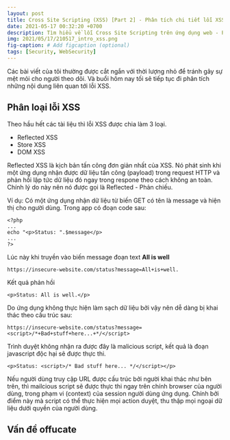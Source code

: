 ```yaml
---
layout: post
title: Cross Site Scripting (XSS) [Part 2] - Phân tích chi tiết lỗi XSS và các vấn đề liên quan,
date: 2021-05-17 00:32:20 +0700
description: Tìm hiểu về lỗi Cross Site Scripting trên ứng dụng web - P2,
img: 2021/05/17/210517_intro_xss.png
fig-caption: # Add figcaption (optional)
tags: [Security, WebSecurity]
---
```

Các bài viết của tôi thường được cắt ngắn với thời lượng nhỏ để tránh gây sự mệt mỏi cho người theo dõi. Và buổi hôm  nay tối sẽ tiếp tục đi phân tích những nội dung liên quan tới lỗi XSS.

## Phân loại lỗi XSS
Theo hầu hết các tài liệu thì lỗi XSS được chia làm 3 loại.
* Reflected XSS
* Store XSS
* DOM XSS

Reflected XSS là kịch bản tấn công đơn giản nhất của XSS. Nó phát sinh khi một ứng dụng nhận được dữ liệu tấn công (payload) trong request HTTP và phản hồi lập tức dữ liệu đó ngay trong respone theo cách không an toàn. Chính lý do này nên nó được gọi là Reflected - Phản chiếu.

Ví dụ: Có một ứng dụng nhận dữ liệu từ biến GET có tên là message và hiện thị cho người dùng.
Trong app có đoạn code sau:
```
<?php
...
echo "<p>Status: ".$message</p>
...
?>
```
Lúc này khi truyền vào biến message đoạn text **All is well**
```
https://insecure-website.com/status?message=All+is+well.
```
Kết quả phản hồi
```
<p>Status: All is well.</p>
```
Do ứng dụng không thực hiện làm sạch dữ liệu bởi vậy nên dễ dàng bị khai thác theo cấu trúc sau:
```
https://insecure-website.com/status?message=<script>/*+Bad+stuff+here...+*/</script>
```
Trình duyệt không nhận ra được đây là malicious script, kết quả là đoạn javascript độc hại sẽ được thực thi.
```
<p>Status: <script>/* Bad stuff here... */</script></p>
```
Nếu người dùng truy cập URL được cấu trúc bởi người khai thác như bên trên, thì mailcious script sẽ được thực thi ngay trên chính browser của người dùng, trong phạm vi (context) của session người dùng ứng dụng. Chính bởi điểm này mà script có thể thực hiện mọi action duyệt, thu thập mọi ngoại dữ liệu dưới quyền của người dùng. 

## Vấn đề offucate